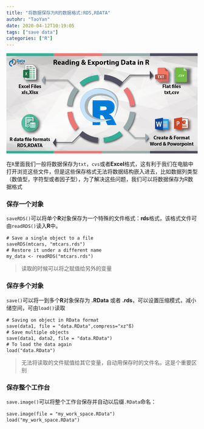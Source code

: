 ```yaml
---
title: "将数据保存为R的数据格式:RDS,RDATA"
autohr: "TaoYan"
date: 2020-04-12T10:19:05
tags: ["save data"]
categories: ["R"]
---
```


![](https://raw.githubusercontent.com/YTLogos/pic_link/master/img/Reading-Exporting-Data-in-R.jpg)

在`R`里面我们一般将数据保存为`txt`，`cvs`或者**Excel**格式，这有利于我们在电脑中打开浏览这些文件，但是这些保存格式无法将数据结构嵌入进去，比如数据列类型（数值型，字符型或者因子型），为了解决这些问题，我们可以将数据保存为R数据格式

<!--more-->

### 保存一个对象

`saveRDS()`可以将单个**R**对象保存为一个特殊的文件格式：**rds**格式，该格式文件可由`readRDS()`读入**R**中。

```
# Save a single object to a file
saveRDS(mtcars, "mtcars.rds")
# Restore it under a different name
my_data <- readRDS("mtcars.rds")
```
>读取的时候可以将之赋值给另外的变量

### 保存多个对象


`save()`可以将一到多个**R**对象保存为 **.RData** 或者 **.rds**，可以设置压缩模式，减小储空间，可由`load()`读取

```
# Saving on object in RData format
save(data1, file = "data.RData",compress="xz"ß)
# Save multiple objects
save(data1, data2, file = "data.RData")
# To load the data again
load("data.RData")
```

> 无法将读取的文件赋值给其它变量，自动用保存时的文件名。这是个重要区别

### 保存整个工作台

`save.image()`可以将整个工作台保存并自动以后缀`.RData`命名：

```
save.image(file = "my_work_space.RData")
load("my_work_space.RData")
```
